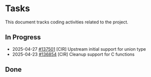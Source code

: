 # Tasks

This document tracks coding activities related to the project.

## In Progress

<!-- INPROGRESS-BEGIN -->
- 2025-04-27 [#137501](https://github.com/llvm/llvm-project/pull/137501) [CIR] Upstream initial support for union type
- 2025-04-23 [#136854](https://github.com/llvm/llvm-project/pull/136854) [CIR] Cleanup support for C functions
<!-- INPROGRESS-END -->

## Done

<!-- DONE-BEGIN -->
<!-- DONE-END -->
